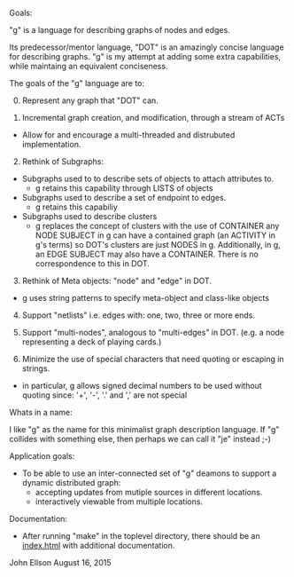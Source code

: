 Goals:

"g" is a language for describing graphs of nodes and edges.

Its predecessor/mentor language, "DOT" is an amazingly concise language for
describing graphs.  "g" is my attempt at adding some extra capabilities, while
maintaing an equivalent conciseness.

The goals of the "g" language are to:

0. Represent any graph that "DOT" can.

1. Incremental graph creation, and modification, through a stream of ACTs
  - Allow for and encourage a multi-threaded and distrubuted implementation.

2. Rethink of Subgraphs:

  - Subgraphs used to to describe sets of objects to attach attributes to.
	- g retains this capability through LISTS of objects
  - Subgraphs used to describe a set of endpoint to edges.
	- g retains this capabiliy
  - Subgraphs used to describe clusters
	- g replaces the concept of clusters with the use of CONTAINER
	any NODE SUBJECT in g can have a contained graph (an ACTIVITY in g's terms)
        so DOT's clusters are just NODES in g. Additionally, in g, an EDGE SUBJECT
        may also have a CONTAINER.  There is no correspondence to this in DOT.

3. Rethink of Meta objects:  "node" and "edge" in DOT.

  - g uses string patterns to specify meta-object and class-like objects

4. Support "netlists"  i.e. edges with: one, two, three or more ends.

5. Support "multi-nodes", analogous to "multi-edges" in DOT.  (e.g. a node representing a deck of playing cards.)

6. Minimize the use of special characters that need quoting or escaping in strings.

  - in particular, g allows signed decimal numbers to be used without quoting since: '+', '-', '.' and ',' are not special
   

Whats in a name:

I like "g" as the name for this minimalist graph description language.    If "g" collides
with something else, then perhaps we can call it "je" instead ;-)


Application goals:

- To be able to use an inter-connected set of "g" deamons to support a dynamic distributed graph:
	- accepting updates from mutiple sources in different locations.
	- interactively viewable from multiple locations.


Documentation:

- After running "make" in the toplevel directory, there should be an
	<a href="index.html">index.html</a>
with additional documentation.

John Ellson   August 16, 2015
